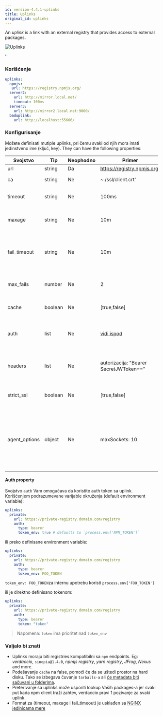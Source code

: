 ```yaml
---
id: version-4.4.1-uplinks
title: Uplinks
original_id: uplinks
---
```


An *uplink* is a link with an external registry that provides access to external packages.

![Uplinks](https://user-images.githubusercontent.com/558752/52976233-fb0e3980-33c8-11e9-8eea-5415e6018144.png)

<div id="codefund">''</div>

### Korišćenje

```yaml
uplinks:
  npmjs:
   url: https://registry.npmjs.org/
  server2:
    url: http://mirror.local.net/
    timeout: 100ms
  server3:
    url: http://mirror2.local.net:9000/
  baduplink:
    url: http://localhost:55666/
```
### Konfigurisanje

Možete definisati mutiple uplinks, pri čemu svaki od njih mora imati jedinstveno ime (ključ, key). They can have the following properties:

| Svojstvo      | Tip     | Neophodno | Primer                                 | Podrška  | Opis                                                                                                                                                                     | Podrazumevano     |
| ------------- | ------- | --------- | -------------------------------------- | -------- | ------------------------------------------------------------------------------------------------------------------------------------------------------------------------ | ----------------- |
| url           | string  | Da        | https://registry.npmjs.org/            | all      | Url registry-a                                                                                                                                                           | npmjs             |
| ca            | string  | Ne        | ~./ssl/client.crt'                     | all      | Put do SSL sertifikata                                                                                                                                                   | Nema ništa zadato |
| timeout       | string  | Ne        | 100ms                                  | all      | podesite novi timeout za request                                                                                                                                         | 30s               |
| maxage        | string  | Ne        | 10m                                    | all      | the time threshold to the cache is valid                                                                                                                                 | 2m                |
| fail_timeout  | string  | Ne        | 10m                                    | all      | definiše maksimalno vreme nakon kojeg zahtev postaje neuspešan                                                                                                           | 5m                |
| max_fails     | number  | Ne        | 2                                      | all      | limitira maksimalni broj neuspelih zahteva                                                                                                                               | 2                 |
| cache         | boolean | Ne        | [true,false]                           | >= 2.1   | keširanje svih tarballs iz storage-a                                                                                                                                     | true              |
| auth          | list    | Ne        | [vidi ispod](uplinks.md#auth-property) | >= 2.5   | dodeljuje zaglavlje 'Authorization' [više informacija](http://blog.npmjs.org/post/118393368555/deploying-with-npm-private-modules)                                       | onemogućeno       |
| headers       | list    | Ne        | autorizacija: "Bearer SecretJWToken==" | all      | lista korisničkih, prilagođenih zaglavlja za uplink                                                                                                                      | onemogućeno       |
| strict_ssl    | boolean | Ne        | [true,false]                           | >= 3.0   | If true, zahteva da SSL certifikat bude validan.                                                                                                                         | true              |
| agent_options | object  | Ne        | maxSockets: 10                         | >= 4.0.2 | options for the HTTP or HTTPS Agent responsible for managing uplink connection persistence and reuse [more info](https://nodejs.org/api/http.html#http_class_http_agent) | Nema ništa zadato |

#### Auth property

Svojstvo `auth` Vam omogućava da koristite auth token sa uplink. Korišćenjem podrazumevane varijable okruženja (default environment variable):

```yaml
uplinks:
  private:
    url: https://private-registry.domain.com/registry
    auth:
      type: bearer
      token_env: true # defaults to `process.env['NPM_TOKEN']`
```

ili preko definisane environment variable:

```yaml
uplinks:
  private:
    url: https://private-registry.domain.com/registry
    auth:
      type: bearer
      token_env: FOO_TOKEN
```

`token_env: FOO_TOKEN`za internu upotrebu koristi `process.env['FOO_TOKEN']`

ili je direktno definisano tokenom:

```yaml
uplinks:
  private:
    url: https://private-registry.domain.com/registry
    auth:
      type: bearer
      token: "token"
```

> Napomena: `token` ima prioritet nad `token_env`

### Valjalo bi znati

* Uplinks moraju biti registries kompatibilni sa `npm` endpoints. Eg: *verdaccio*, `sinopia@1.4.0`, *npmjs registry*, *yarn registry*, *JFrog*, *Nexus* and more.
* Podešavanje `cache` na false, pomoći će da se uštedi prostor na hard disku. Tako se izbegava čuvanje `tarballs-a` ali [će metadata biti sačuvani u folderima](https://github.com/verdaccio/verdaccio/issues/391).
* Preterivanje sa uplinks može usporiti lookup Vaših packages-a jer svaki put kada npm client traži zahtev, verdaccio pravi 1 pozivanje za svaki uplink.
* Format za (timeout, maxage i fail_timeout) je usklađen sa [NGINX jedinicama mere](http://nginx.org/en/docs/syntax.html)
